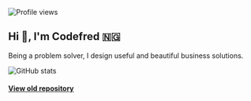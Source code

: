 ![Profile views](https://gpvc.arturio.dev/Pycomet)
## Hi 👋, I'm Codefred 🇳🇬

Being a problem solver, I design useful and beautiful business solutions.
 
![GitHub stats](https://github-readme-stats.vercel.app/api?username=Pycomet&show_icons=true)  


#### [View old repository](https://github.com/pycomet-zz)
